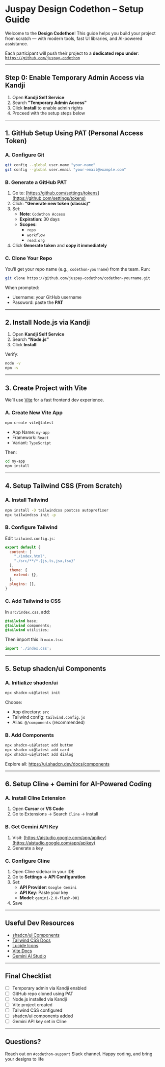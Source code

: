 
# Juspay Design Codethon – Setup Guide

Welcome to the **Design Codethon**! This guide helps you build your project from scratch — with modern tools, fast UI libraries, and AI-powered assistance.

Each participant will push their project to a **dedicated repo under**:  
[`https://github.com/juspay-codethon`](https://github.com/juspay-codethon)

---

## Step 0: Enable Temporary Admin Access via Kandji

1. Open **Kandji Self Service**
2. Search **"Temporary Admin Access"**
3. Click **Install** to enable admin rights
4. Proceed with the setup steps below

---

## 1. GitHub Setup Using PAT (Personal Access Token)

### A. Configure Git

```bash
git config --global user.name "your-name"
git config --global user.email "your-email@example.com"
```

### B. Generate a GitHub PAT

1. Go to: [https://github.com/settings/tokens](https://github.com/settings/tokens)
2. Click: **“Generate new token (classic)”**
3. Set:
   - **Note**: `Codethon Access`
   - **Expiration**: 30 days
   - **Scopes**:
     - `repo`
     - `workflow`
     - `read:org`
4. Click **Generate token** and **copy it immediately**

### C. Clone Your Repo

You’ll get your repo name (e.g., `codethon-yourname`) from the team. Run:

```bash
git clone https://github.com/juspay-codethon/codethon-yourname.git
```

When prompted:
- Username: your GitHub username
- Password: paste the **PAT**

---

## 2. Install Node.js via Kandji

1. Open **Kandji Self Service**
2. Search **“Node.js”**
3. Click **Install**

Verify:
```bash
node -v
npm -v
```

---

## 3. Create Project with Vite

We’ll use [Vite](https://vitejs.dev/) for a fast frontend dev experience.

### A. Create New Vite App

```bash
npm create vite@latest
```

- App Name: `my-app`
- Framework: `React`
- Variant: `TypeScript`

Then:

```bash
cd my-app
npm install
```

---

## 4. Setup Tailwind CSS (From Scratch)

### A. Install Tailwind

```bash
npm install -D tailwindcss postcss autoprefixer
npx tailwindcss init -p
```

### B. Configure Tailwind

Edit `tailwind.config.js`:

```js
export default {
  content: [
    "./index.html",
    "./src/**/*.{js,ts,jsx,tsx}"
  ],
  theme: {
    extend: {},
  },
  plugins: [],
}
```

### C. Add Tailwind to CSS

In `src/index.css`, add:

```css
@tailwind base;
@tailwind components;
@tailwind utilities;
```

Then import this in `main.tsx`:

```ts
import './index.css';
```

---

## 5. Setup shadcn/ui Components

### A. Initialize shadcn/ui

```bash
npx shadcn-ui@latest init
```

Choose:
- App directory: `src`
- Tailwind config: `tailwind.config.js`
- Alias: `@/components` (recommended)

### B. Add Components

```bash
npx shadcn-ui@latest add button
npx shadcn-ui@latest add card
npx shadcn-ui@latest add dialog
```

Explore all: https://ui.shadcn.dev/docs/components

---

## 6. Setup Cline + Gemini for AI-Powered Coding

### A. Install Cline Extension

1. Open **Cursor** or **VS Code**
2. Go to Extensions → Search `Cline` → Install

### B. Get Gemini API Key

1. Visit: [https://aistudio.google.com/app/apikey](https://aistudio.google.com/app/apikey)
2. Generate a key

### C. Configure Cline

1. Open Cline sidebar in your IDE
2. Go to **Settings → API Configuration**
3. Set:
   - **API Provider**: `Google Gemini`
   - **API Key**: Paste your key
   - **Model**: `gemini-2.0-flash-001`
4. Save

---

## Useful Dev Resources

- [shadcn/ui Components](https://ui.shadcn.dev/docs/components)
- [Tailwind CSS Docs](https://tailwindcss.com/docs)
- [Lucide Icons](https://lucide.dev)
- [Vite Docs](https://vitejs.dev/guide/)
- [Gemini AI Studio](https://aistudio.google.com/app)

---

## Final Checklist

- [ ] Temporary admin via Kandji enabled
- [ ] GitHub repo cloned using PAT
- [ ] Node.js installed via Kandji
- [ ] Vite project created
- [ ] Tailwind CSS configured
- [ ] shadcn/ui components added
- [ ] Gemini API key set in Cline

---

## Questions?

Reach out on `#codethon-support` Slack channel. Happy coding, and bring your designs to life
